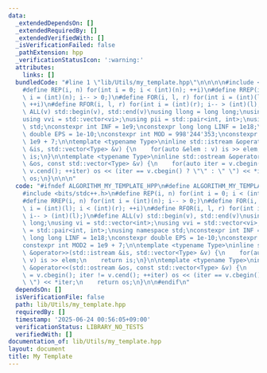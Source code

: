 ```yaml
---
data:
  _extendedDependsOn: []
  _extendedRequiredBy: []
  _extendedVerifiedWith: []
  _isVerificationFailed: false
  _pathExtension: hpp
  _verificationStatusIcon: ':warning:'
  attributes:
    links: []
  bundledCode: "#line 1 \"lib/Utils/my_template.hpp\"\n\n\n\n#include <bits/stdc++.h>\n\
    #define REP(i, n) for(int i = 0; i < (int)(n); ++i)\n#define RREP(i, n) for(int\
    \ i = (int)(n); i-- > 0;)\n#define FOR(i, l, r) for(int i = (int)(l); i < (int)(r);\
    \ ++i)\n#define RFOR(i, l, r) for(int i = (int)(r); i-- > (int)(l);)\n#define\
    \ ALL(v) std::begin(v), std::end(v)\nusing llong = long long;\nusing vi = std::vector<int>;\n\
    using vvi = std::vector<vi>;\nusing pii = std::pair<int, int>;\nusing namespace\
    \ std;\nconstexpr int INF = 1e9;\nconstexpr long long LINF = 1e18;\nconstexpr\
    \ double EPS = 1e-10;\nconstexpr int MOD = 998'244'353;\nconstexpr int MOD2 =\
    \ 1e9 + 7;\n\ntemplate <typename Type>\ninline std::istream &operator>>(std::istream\
    \ &is, std::vector<Type> &v) {\n    for(auto &elem : v) is >> elem;\n    return\
    \ is;\n}\n\ntemplate <typename Type>\ninline std::ostream &operator<<(std::ostream\
    \ &os, const std::vector<Type> &v) {\n    for(auto iter = v.cbegin(); iter !=\
    \ v.cend(); ++iter) os << (iter == v.cbegin() ? \"\" : \" \") << *iter;\n    return\
    \ os;\n}\n\n\n"
  code: "#ifndef ALGORITHM_MY_TEMPLATE_HPP\n#define ALGORITHM_MY_TEMPLATE_HPP 1\n\n\
    #include <bits/stdc++.h>\n#define REP(i, n) for(int i = 0; i < (int)(n); ++i)\n\
    #define RREP(i, n) for(int i = (int)(n); i-- > 0;)\n#define FOR(i, l, r) for(int\
    \ i = (int)(l); i < (int)(r); ++i)\n#define RFOR(i, l, r) for(int i = (int)(r);\
    \ i-- > (int)(l);)\n#define ALL(v) std::begin(v), std::end(v)\nusing llong = long\
    \ long;\nusing vi = std::vector<int>;\nusing vvi = std::vector<vi>;\nusing pii\
    \ = std::pair<int, int>;\nusing namespace std;\nconstexpr int INF = 1e9;\nconstexpr\
    \ long long LINF = 1e18;\nconstexpr double EPS = 1e-10;\nconstexpr int MOD = 998'244'353;\n\
    constexpr int MOD2 = 1e9 + 7;\n\ntemplate <typename Type>\ninline std::istream\
    \ &operator>>(std::istream &is, std::vector<Type> &v) {\n    for(auto &elem :\
    \ v) is >> elem;\n    return is;\n}\n\ntemplate <typename Type>\ninline std::ostream\
    \ &operator<<(std::ostream &os, const std::vector<Type> &v) {\n    for(auto iter\
    \ = v.cbegin(); iter != v.cend(); ++iter) os << (iter == v.cbegin() ? \"\" : \"\
    \ \") << *iter;\n    return os;\n}\n\n#endif\n"
  dependsOn: []
  isVerificationFile: false
  path: lib/Utils/my_template.hpp
  requiredBy: []
  timestamp: '2025-06-24 00:56:05+09:00'
  verificationStatus: LIBRARY_NO_TESTS
  verifiedWith: []
documentation_of: lib/Utils/my_template.hpp
layout: document
title: My Template
---
```


